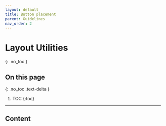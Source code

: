 ```yaml
---
layout: default
title: Button placement
parent: Guidelines
nav_order: 2
---
```


# Layout Utilities
{: .no_toc }

## On this page
{: .no_toc .text-delta }

1. TOC
{:toc}

---

## Content
